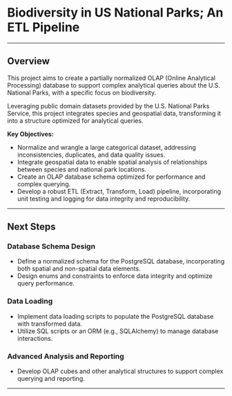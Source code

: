 # Biodiversity in US National Parks; An ETL Pipeline

----

## Overview

This project aims to create a partially normalized OLAP (Online Analytical Processing) database to support complex analytical queries about the U.S. National Parks, with a specific focus on biodiversity. 

Leveraging public domain datasets provided by the U.S. National Parks Service, this project integrates species and geospatial data, transforming it into a structure optimized for analytical queries.

**Key Objectives:**
- Normalize and wrangle a large categorical dataset, addressing inconsistencies, duplicates, and data quality issues.
- Integrate geospatial data to enable spatial analysis of relationships between species and national park locations.
- Create an OLAP database schema optimized for performance and complex querying.
- Develop a robust ETL (Extract, Transform, Load) pipeline, incorporating unit testing and logging for data integrity and reproducibility.


----

## Next Steps

### Database Schema Design
- Define a normalized schema for the PostgreSQL database, incorporating both spatial and non-spatial data elements.
- Design enums and constraints to enforce data integrity and optimize query performance.

### Data Loading
- Implement data loading scripts to populate the PostgreSQL database with transformed data.
- Utilize SQL scripts or an ORM (e.g., SQLAlchemy) to manage database interactions.

### Advanced Analysis and Reporting
- Develop OLAP cubes and other analytical structures to support complex querying and reporting.


----

